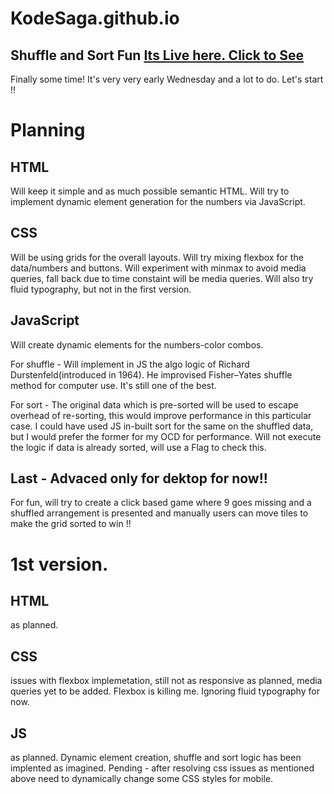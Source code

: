 # KodeSaga.github.io
## Shuffle and Sort Fun  [Its Live here. Click to See](https://kodesaga.github.io/)

Finally some time! It's very very early Wednesday and a lot to do. Let's start !!

# Planning

## HTML 

Will keep it simple and as much possible semantic HTML.
Will try to implement dynamic element generation for the numbers via JavaScript.

## CSS

Will be using grids for the overall layouts.
Will try mixing flexbox for the data/numbers and buttons. 
Will experiment with minmax to avoid media queries, fall back due to time constaint will be media queries.
Will also try fluid typography, but not in the first version.

## JavaScript

Will create dynamic elements for the numbers-color combos. 

For shuffle - Will implement in JS the algo logic of Richard Durstenfeld(introduced in 1964). He improvised Fisher–Yates shuffle method for computer use. It's still one of the best.

For sort - The original data which is pre-sorted will be used to escape overhead of re-sorting, this would improve performance in this particular case. I could have used JS in-built sort for the same on the shuffled data, but I would prefer the former for my OCD for performance. 
Will not execute the logic if data is already sorted, will use a Flag to check this. 

## Last - Advaced only for dektop for now!!
For fun, will try to create a click based game where 9 goes missing and a shuffled arrangement is presented and manually users can move tiles to make the grid sorted to win !!

# 1st version. 

## HTML

as planned. 

## CSS

issues with flexbox implemetation, still not as responsive as planned, media queries yet to be added. Flexbox is killing me. Ignoring fluid typography for now.  

## JS

as planned. Dynamic element creation, shuffle and sort logic has been implented as imagined. Pending - after resolving css issues as mentioned above need to dynamically change some CSS styles for mobile. 
